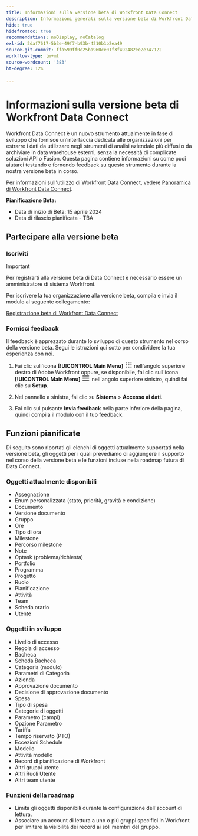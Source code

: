 ```yaml
---
title: Informazioni sulla versione beta di Workfront Data Connect
description: Informazioni generali sulla versione beta di Workfront Data Connect
hide: true
hidefromtoc: true
recommendations: noDisplay, noCatalog
exl-id: 2daf7617-5b3e-49f7-b93b-4210b1b2ea49
source-git-commit: ffa599ff0e25ba960ce01f3f492482ee2e747122
workflow-type: tm+mt
source-wordcount: '383'
ht-degree: 12%

---
```


# Informazioni sulla versione beta di Workfront Data Connect

Workfront Data Connect è un nuovo strumento attualmente in fase di sviluppo che fornisce un’interfaccia dedicata alle organizzazioni per estrarre i dati da utilizzare negli strumenti di analisi aziendale più diffusi o da archiviare in data warehouse esterni, senza la necessità di complicate soluzioni API o Fusion. Questa pagina contiene informazioni su come puoi aiutarci testando e fornendo feedback su questo strumento durante la nostra versione beta in corso.

Per informazioni sull&#39;utilizzo di Workfront Data Connect, vedere [Panoramica di Workfront Data Connect](/help/quicksilver/reports-and-dashboards/data-lake/data-lake-overview.md).

**Pianificazione Beta:**

* Data di inizio di Beta: 15 aprile 2024
* Data di rilascio pianificata - TBA

## Partecipare alla versione beta

### Iscriviti

>[!IMPORTANT]
>
>Per registrarti alla versione beta di Data Connect è necessario essere un amministratore di sistema Workfront.

Per iscrivere la tua organizzazione alla versione beta, compila e invia il modulo al seguente collegamento:

[Registrazione beta di Workfront Data Connect](https://adobe.ly/workfrontdatalake)

### Fornisci feedback

Il feedback è apprezzato durante lo sviluppo di questo strumento nel corso della versione beta. Segui le istruzioni qui sotto per condividere la tua esperienza con noi.

1. Fai clic sull&#39;icona **[!UICONTROL Main Menu]** ![Main Menu](/help/_includes/assets/main-menu-icon.png) nell&#39;angolo superiore destro di Adobe Workfront oppure, se disponibile, fai clic sull&#39;icona **[!UICONTROL Main Menu]** ![Main Menu](/help/_includes/assets/main-menu-icon-left-nav.png) nell&#39;angolo superiore sinistro, quindi fai clic su **Setup**.

1. Nel pannello a sinistra, fai clic su **Sistema** > **Accesso ai dati**.

1. Fai clic sul pulsante **Invia feedback** nella parte inferiore della pagina, quindi compila il modulo con il tuo feedback.

## Funzioni pianificate

Di seguito sono riportati gli elenchi di oggetti attualmente supportati nella versione beta, gli oggetti per i quali prevediamo di aggiungere il supporto nel corso della versione beta e le funzioni incluse nella roadmap futura di Data Connect.

### Oggetti attualmente disponibili

* Assegnazione
* Enum personalizzata (stato, priorità, gravità e condizione)
* Documento
* Versione documento
* Gruppo
* Ore
* Tipo di ora
* Milestone
* Percorso milestone
* Note
* Optask (problema/richiesta)
* Portfolio
* Programma
* Progetto
* Ruolo
* Pianificazione
* Attività
* Team
* Scheda orario
* Utente

### Oggetti in sviluppo

* Livello di accesso
* Regola di accesso
* Bacheca
* Scheda Bacheca
* Categoria (modulo)
* Parametri di Categoria
* Azienda
* Approvazione documento
* Decisione di approvazione documento
* Spesa
* Tipo di spesa
* Categorie di oggetti
* Parametro (campi)
* Opzione Parametro
* Tariffa
* Tempo riservato (PTO)
* Eccezioni Schedule
* Modello
* Attività modello
* Record di pianificazione di Workfront
* Altri gruppi utente
* Altri Ruoli Utente
* Altri team utente

### Funzioni della roadmap

* Limita gli oggetti disponibili durante la configurazione dell&#39;account di lettura.
* Associare un account di lettura a uno o più gruppi specifici in Workfront per limitare la visibilità dei record ai soli membri del gruppo.
